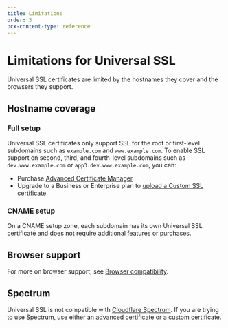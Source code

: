 ```yaml
---
title: Limitations
order: 3
pcx-content-type: reference
---
```


# Limitations for Universal SSL

Universal SSL certificates are limited by the hostnames they cover and the browsers they support.

## Hostname coverage

### Full setup

Universal SSL certificates only support SSL for the root or first-level subdomains such as `example.com` and `www.example.com`. To enable SSL support on second, third, and fourth-level subdomains such as `dev.www.example.com` or `app3.dev.www.example.com`, you can:

- Purchase [Advanced Certificate Manager](../../advanced-certificate-manager)
- Upgrade to a Business or Enterprise plan to [upload a Custom SSL certificate](../../custom-certificates)

### CNAME setup

On a CNAME setup zone, each subdomain has its own Universal SSL certificate and does not require additional features or purchases.

## Browser support

For more on browser support, see [Browser compatibility](/ssl-tls/browser-compatibility).

## Spectrum

Universal SSL is not compatible with [Cloudflare Spectrum](https://developers.cloudflare.com/spectrum). If you are trying to use Spectrum, use either [an advanced certificate](/edge-certificates/advanced-certificate-manager) or [a custom certificate](/edge-certificates/custom-certificates).
